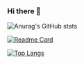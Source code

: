### Hi there 👋

![Anurag's GitHub stats](https://github-readme-stats.vercel.app/api?username=Daulet02&show_icons=true&theme=radical)

[![Readme Card](https://github-readme-stats.vercel.app/api/pin/?username=Daulet02&repo=Django-KBTU)](https://github.com/anuraghazra/github-readme-stats)

[![Top Langs](https://github-readme-stats.vercel.app/api/top-langs/?username=Daulet02)](https://github.com/anuraghazra/github-readme-stats)
